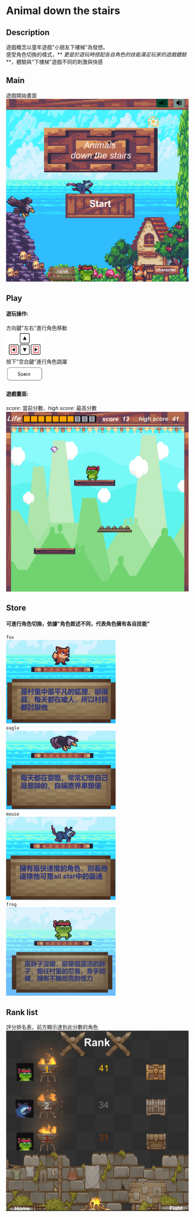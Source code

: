 # Animal down the stairs
## Description  
遊戲概念以童年遊戲"小朋友下樓梯"為發想。  
感受角色切換的樣式，** *更是於遊玩時搭配各自角色的技能滿足玩家的遊戲體驗* **，體驗與"下樓梯"遊戲不同的刺激與快感
## Main
遊戲開始畫面  
<img src="https://github.com/ShawnChen0817/ImgDataBase/blob/main/start.png" width="500px">
## Play
#### 遊玩操作:   
方向鍵"左右"進行角色移動   
<img src="https://github.com/ShawnChen0817/ImgDataBase/blob/main/%E6%96%B9%E5%90%91%E9%8D%B5.png" width="100px">   
按下"空白鍵"進行角色跳躍   
<img src="https://github.com/ShawnChen0817/ImgDataBase/blob/main/space.png" width="100px">    
#### 遊戲畫面:  
*score*: 當前分數、*high score*: 最高分數  
<img src="https://github.com/ShawnChen0817/ImgDataBase/blob/main/character_move.png" width="500px">       

## Store
#### 可進行角色切換，依據"角色敘述不同，代表角色擁有各自技能"
`fox`  
<img src="https://github.com/ShawnChen0817/ImgDataBase/blob/main/fox.png" width="300px">   
`eagle`  
<img src="https://github.com/ShawnChen0817/ImgDataBase/blob/main/eagle.png" width="300px">   
`mouse`  
<img src="https://github.com/ShawnChen0817/ImgDataBase/blob/main/mouse.png" width="300px">   
`frog`  
<img src="https://github.com/ShawnChen0817/ImgDataBase/blob/main/frog.png" width="300px">    
## Rank list
評分排名表，前方顯示達到此分數的角色  
<img src="https://github.com/ShawnChen0817/ImgDataBase/blob/main/rank.png" width="500px">    
